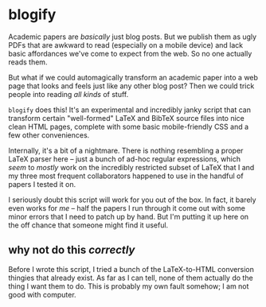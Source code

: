 # blogify
Academic papers are _basically_ just blog posts. But we publish them as ugly PDFs that are awkward to read (especially on a mobile device) and lack basic affordances we've come to expect from the web. So no one actually reads them.

But what if we could automagically transform an academic paper into a web page that looks and feels just like any other blog post? Then we could trick people into reading _all kinds_ of stuff.

`blogify` does this! It's an experimental and incredibly janky script that can transform certain "well-formed" LaTeX and BibTeX source files into nice clean HTML pages, complete with some basic mobile-friendly CSS and a few other conveniences.

Internally, it's a bit of a nightmare. There is nothing resembling a proper LaTeX parser here – just a bunch of ad-hoc regular expressions, which _seem_ to _mostly_ work on the incredibly restricted subset of LaTeX that I and my three most frequent collaborators happened to use in the handful of papers I tested it on.

I seriously doubt this script will work for you out of the box. In fact, it barely even works for _me_ – half the papers I run through it come out with some minor errors that I need to patch up by hand. But I'm putting it up here on the off chance that someone might find it useful.

## why not do this _correctly_

Before I wrote this script, I tried a bunch of the LaTeX-to-HTML conversion thingies that already exist. As far as I can tell, none of them actually do the thing I want them to do. This is probably my own fault somehow; I am not good with computer.
